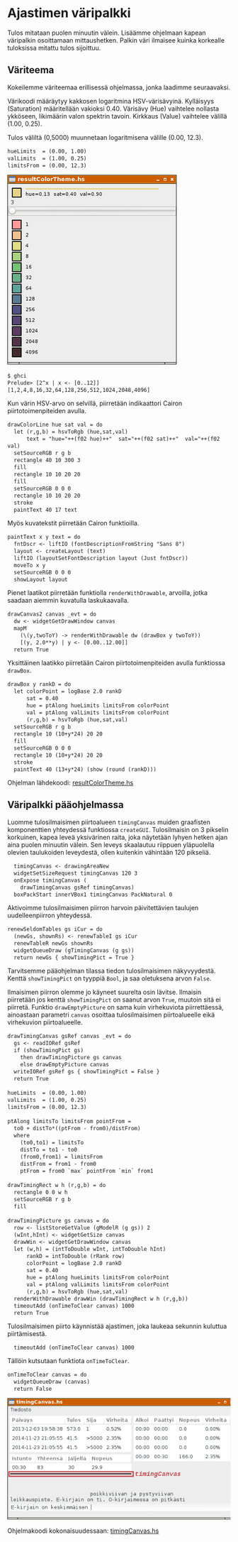 # Ajastimen väripalkki

Tulos mitataan puolen minuutin välein. Lisäämme ohjelmaan kapean väripalkin osoittamaan mittaushetken. Palkin väri ilmaisee kuinka korkealle tuloksissa mitattu tulos sijoittuu.

## Väriteema

Kokeilemme väriteemaa erillisessä ohjelmassa, jonka laadimme seuraavaksi. 

Värikoodi määräytyy kakkosen logaritmina HSV-värisävyinä. Kylläisyys (Saturation) määritellään vakioksi 0.40. Värisävy (Hue) vaihtelee nollasta ykköseen, likimäärin valon spektrin tavoin. Kirkkaus (Value) vaihtelee välillä (1.00, 0.25).

Tulos väliltä (0,5000) muunnetaan logaritmisena välille (0.00, 12.3).

```
hueLimits  = (0.00, 1.00)
valLimits  = (1.00, 0.25)
limitsFrom = (0.00, 12.3)
```

![](resultColorTheme.png)

```
$ ghci
Prelude> [2^x | x <- [0..12]]
[1,2,4,8,16,32,64,128,256,512,1024,2048,4096]
```

Kun värin HSV-arvo on selvillä, piirretään indikaattori Cairon piirtotoimenpiteiden avulla.

```
drawColorLine hue sat val = do
  let (r,g,b) = hsvToRgb (hue,sat,val)
      text = "hue="++(f02 hue)++"  sat="++(f02 sat)++"  val="++(f02 val)
  setSourceRGB r g b
  rectangle 40 10 300 3
  fill
  rectangle 10 10 20 20
  fill
  setSourceRGB 0 0 0
  rectangle 10 10 20 20
  stroke
  paintText 40 17 text
```

Myös kuvatekstit piirretään Cairon funktioilla.

```
paintText x y text = do
  fntDscr <- liftIO (fontDescriptionFromString "Sans 8")
  layout <- createLayout (text)
  liftIO (layoutSetFontDescription layout (Just fntDscr))
  moveTo x y
  setSourceRGB 0 0 0
  showLayout layout
```

Pienet laatikot piirretään funktiolla `renderWithDrawable`, arvoilla, jotka saadaan aiemmin kuvatulla laskukaavalla.

```
drawCanvas2 canvas _evt = do
  dw <- widgetGetDrawWindow canvas
  mapM
    (\(y,twoToY) -> renderWithDrawable dw (drawBox y twoToY))
    [(y, 2.0**y) | y <- [0.00..12.00]]
  return True
```

Yksittäinen laatikko piirretään Cairon piirtotoimenpiteiden avulla funktiossa `drawBox`.

```
drawBox y rankD = do
  let colorPoint = logBase 2.0 rankD
      sat = 0.40
      hue = ptAlong hueLimits limitsFrom colorPoint
      val = ptAlong valLimits limitsFrom colorPoint
      (r,g,b) = hsvToRgb (hue,sat,val)
  setSourceRGB r g b
  rectangle 10 (10+y*24) 20 20
  fill
  setSourceRGB 0 0 0
  rectangle 10 (10+y*24) 20 20
  stroke
  paintText 40 (13+y*24) (show (round (rankD)))
```

Ohjelman lähdekoodi: [resultColorTheme.hs](resultColorTheme.hs)

## Väripalkki pääohjelmassa

Luomme tulosilmaisimen piirtoalueen `timingCanvas` muiden graafisten komponenttien yhteydessä funktiossa `createGUI`. Tulosilmaisin on 3 pikselin korkuinen, kapea leveä yksivärinen raita, joka näytetään lyhyen hetken ajan aina puolen minuutin välein. Sen leveys skaalautuu riippuen yläpuolella olevien taulukoiden leveydestä, ollen kuitenkin vähintään 120 pikseliä.

```
  timingCanvas <- drawingAreaNew
  widgetSetSizeRequest timingCanvas 120 3
  onExpose timingCanvas (
    drawTimingCanvas gsRef timingCanvas)
  boxPackStart innerVBox1 timingCanvas PackNatural 0
```

Aktivoimme tulosilmaisimen piirron harvoin päivitettävien taulujen uudelleenpiirron yhteydessä.

```
renewSeldomTables gs iCur = do
  (newGs, shownRs) <- renewTableI gs iCur
  renewTableR newGs shownRs
  widgetQueueDraw (gTimingCanvas (g gs))
  return newGs { showTimingPict = True }
```

Tarvitsemme pääohjelman tilassa tiedon tulosilmaisimen näkyvyydestä. Kenttä `showTimingPict` on tyyppiä `Bool`, ja saa oletuksena arvon `False`.

Ilmaisimen piirron olemme jo käyneet suurelta osin lävitse. Ilmaisin piirretään jos kenttä `showTimingPict` on saanut arvon `True`, muutoin sitä ei piirretä. Funktio `drawEmptyPicture` on sama kuin virhekuviota piirrettäessä, ainoastaan parametri `canvas` osoittaa tulosilmaisimen piirtoalueelle eikä virhekuvion piirtoalueelle.

```
drawTimingCanvas gsRef canvas _evt = do
  gs <- readIORef gsRef
  if (showTimingPict gs)
    then drawTimingPicture gs canvas
    else drawEmptyPicture canvas
  writeIORef gsRef gs { showTimingPict = False }
  return True

hueLimits  = (0.00, 1.00)
valLimits  = (1.00, 0.25)
limitsFrom = (0.00, 12.3)

ptAlong limitsTo limitsFrom pointFrom =
  to0 + distTo*((ptFrom - from0)/distFrom)
  where
    (to0,to1) = limitsTo
    distTo = to1 - to0
    (from0,from1) = limitsFrom
    distFrom = from1 - from0
    ptFrom = from0 `max` pointFrom `min` from1

drawTimingRect w h (r,g,b) = do
  rectangle 0 0 w h
  setSourceRGB r g b
  fill

drawTimingPicture gs canvas = do
  row <- listStoreGetValue (gModelR (g gs)) 2
  (wInt,hInt) <- widgetGetSize canvas 
  drawWin <- widgetGetDrawWindow canvas
  let (w,h) = (intToDouble wInt, intToDouble hInt)
      rankD = intToDouble (rRank row)
      colorPoint = logBase 2.0 rankD
      sat = 0.40
      hue = ptAlong hueLimits limitsFrom colorPoint
      val = ptAlong valLimits limitsFrom colorPoint
      (r,g,b) = hsvToRgb (hue,sat,val)
  renderWithDrawable drawWin (drawTimingRect w h (r,g,b))
  timeoutAdd (onTimeToClear canvas) 1000
  return True
```

Tulosilmaisimen piirto käynnistää ajastimen, joka laukeaa sekunnin kuluttua piirtämisestä.

```
  timeoutAdd (onTimeToClear canvas) 1000
```

Tällöin kutsutaan funktiota `onTimeToClear`.

```
onTimeToClear canvas = do
  widgetQueueDraw (canvas)
  return False
```

![](timingCanvas.png)

Ohjelmakoodi kokonaisuudessaan: [timingCanvas.hs](timingCanvas.hs)

